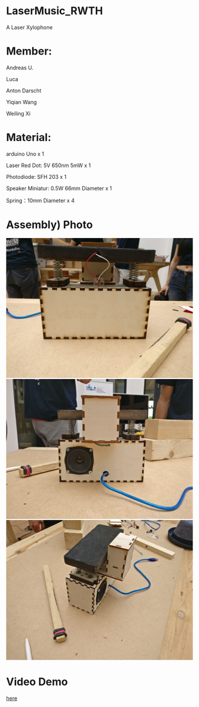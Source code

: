 # LaserMusic_RWTH
A Laser Xylophone

# Member: 
Andreas U.

Luca

Anton Darscht

Yiqian Wang

Weiling Xi

# Material:
arduino Uno x 1

Laser Red Dot: 5V 650nm 5mW x 1

Photodiode: SFH 203 x 1

Speaker Miniatur: 0.5W 66mm Diameter x 1

Spring：10mm Diameter x 4


# Assembly) Photo

![front](https://raw.githubusercontent.com/notagenius/LaserMusic_RWTH/master/pics/front.jpeg)
![front](https://raw.githubusercontent.com/notagenius/LaserMusic_RWTH/master/pics/back.jpeg)
![front](https://raw.githubusercontent.com/notagenius/LaserMusic_RWTH/master/pics/side.jpeg)

# Video Demo

[here](https://www.youtu.be/tRMO9otwqVI)
